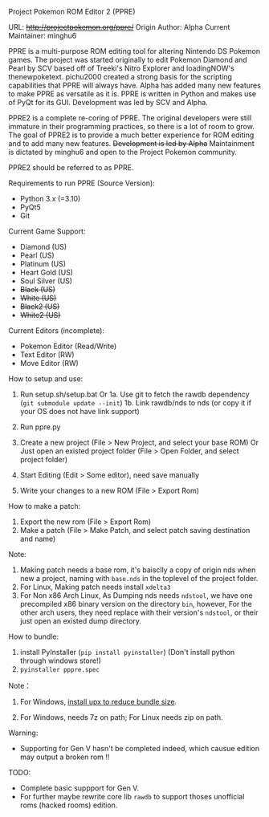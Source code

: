 Project Pokemon ROM Editor 2 (PPRE)

URL: ~~http://projectpokemon.org/ppre/~~
Origin Author: Alpha
Current Maintainer: minghu6

PPRE is a multi-purpose ROM editing tool for altering Nintendo DS Pokemon games.
The project was started originally to edit Pokemon Diamond and Pearl by SCV
based off of Treeki's Nitro Explorer and loadingNOW's thenewpoketext. pichu2000
created a strong basis for the scripting capabilities that PPRE will always
have. Alpha has added many new features to make PPRE as versatile as it is.
PPRE is written in Python and makes use of PyQt for its GUI. Development was led
by SCV and Alpha.

PPRE2 is a complete re-coring of PPRE. The original developers were still
immature in their programming practices, so there is a lot of room to grow. The
goal of PPRE2 is to provide a much better experience for ROM editing and to add
many new features. ~~Development is led by Alpha~~ Maintainment is dictated by minghu6 and open to the Project Pokemon community.

PPRE2 should be referred to as PPRE.

Requirements to run PPRE (Source Version):
* Python 3.x (=3.10)
* PyQt5
* Git

Current Game Support:
* Diamond (US)
* Pearl (US)
* Platinum (US)
* Heart Gold (US)
* Soul Silver (US)
* ~~Black (US)~~
* ~~White (US)~~
* ~~Black2 (US)~~
* ~~White2 (US)~~

Current Editors (incomplete):
* Pokemon Editor (Read/Write)
* Text Editor (RW)
* Move Editor (RW)

How to setup and use:
1. Run setup.sh/setup.bat
Or
1a. Use git to fetch the rawdb dependency (`git submodule update --init`)
1b. Link rawdb/nds to nds (or copy it if your OS does not have link support)

1. Run ppre.py
1. Create a new project (File > New Project, and select your base ROM)
Or
Just open an existed project folder (File > Open Folder, and select project folder)

1. Start Editing (Edit > Some editor), need save manually
1. Write your changes to a new ROM (File > Export Rom)

How to make a patch:
1. Export the new rom (File > Export Rom)
2. Make a patch (File > Make Patch, and select patch saving destination and name)

Note:

 1. Making patch needs a base rom, it's baisclly a copy of origin nds when new a project, naming with `base.nds` in the toplevel of the project folder.
 1. For Linux, Making patch needs install `xdelta3`
 1. For Non x86 Arch Linux, As Dumping nds needs `ndstool`, we have one precompiled x86 binary version on the directory `bin`, however, For the other arch users, they need replace with their version's `ndstool`, or their just open an existed dump directory.


How to bundle:
1. install PyInstaller (`pip install pyinstaller`) (Don't install python through windows store!)
1. `pyinstaller pppre.spec`

Note：
1. For Windows, [install upx to reduce bundle size](https://pyinstaller.org/en/stable/usage.html?highlight=compress#using-upx).

1. For Windows, needs 7z on path; For Linux needs zip on path.

Warning:

* Supporting for Gen V hasn't be completed indeed, which causue edition may output a broken rom !!

TODO:

* Complete basic suppport for Gen V.
* For further maybe rewrite core lib `rawdb` to support thoses unofficial roms (hacked rooms) edition. 